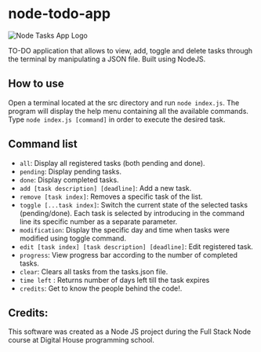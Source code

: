 # node-todo-app

![Node Tasks App Logo](https://i.imgur.com/vDqH6qr.png)

TO-DO application that allows to view, add, toggle and delete tasks through the terminal by manipulating a JSON file. Built using NodeJS.

## How to use

Open a terminal located at the src directory and run `node index.js`. The program will display the help menu containing all the available commands. Type `node index.js [command]` in order to execute the desired task.

## Command list

- `all`: Display all registered tasks (both pending and done).
- `pending`: Display pending tasks.
- `done`: Display completed tasks.
- `add [task description] [deadline]`: Add a new task.
- `remove [task index]`: Removes a specific task of the list.
- `toggle [...task index]`: Switch the current state of the selected tasks (pending/done). Each task is selected by introducing in the command line its specific number as a separate parameter.
- `modification`: Display the specific day and time when tasks were modified using toggle command.
- `edit [task index] [task description] [deadline]`: Edit registered task.
- `progress`: View progress bar according to the number of completed tasks.
- `clear`: Clears all tasks from the tasks.json file.
- `time left` : Returns number of days left till the task expires
- `credits`: Get to know the people behind the code!.

## Credits:

This software was created as a Node JS project during the Full Stack Node course at Digital House programming school.
